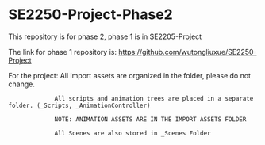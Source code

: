 # SE2250-Project-Phase2
This repository is for phase 2, phase 1 is in SE2205-Project

The link for phase 1 repository is: https://github.com/wutongliuxue/SE2250-Project 

For the project: All import assets are organized in the folder, please do not change.
                
                 All scripts and animation trees are placed in a separate folder. (_Scripts, _AnimationController) 
                 
                 NOTE: ANIMATION ASSETS ARE IN THE IMPORT ASSETS FOLDER 
                 
                 All Scenes are also stored in _Scenes Folder 
                 
                 
